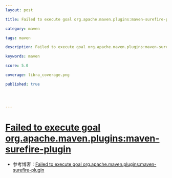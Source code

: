```yaml
---
layout: post

title: Failed to execute goal org.apache.maven.plugins:maven-surefire-plugin

category: maven

tags: maven

description: Failed to execute goal org.apache.maven.plugins:maven-surefire-plugin

keywords: maven

score: 5.0

coverage: libra_coverage.png

published: true




---
```


# [Failed to execute goal org.apache.maven.plugins:maven-surefire-plugin](https://blog.csdn.net/qs9131/article/details/116707770)

- 参考博客：[Failed to execute goal org.apache.maven.plugins:maven-surefire-plugin](https://blog.csdn.net/qs9131/article/details/116707770)

